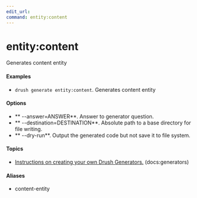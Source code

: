 ```yaml
---
edit_url: 
command: entity:content
---
```

# entity:content

Generates content entity

#### Examples

- <code>drush generate entity:content</code>. Generates content entity

#### Options

- ** --answer=ANSWER**. Answer to generator question.
- ** --destination=DESTINATION**. Absolute path to a base directory for file writing.
- ** --dry-run**. Output the generated code but not save it to file system.

#### Topics

- [Instructions on creating your own Drush Generators.](../../vendor/drush/drush/docs/generators.md) (docs:generators)

#### Aliases

- content-entity

